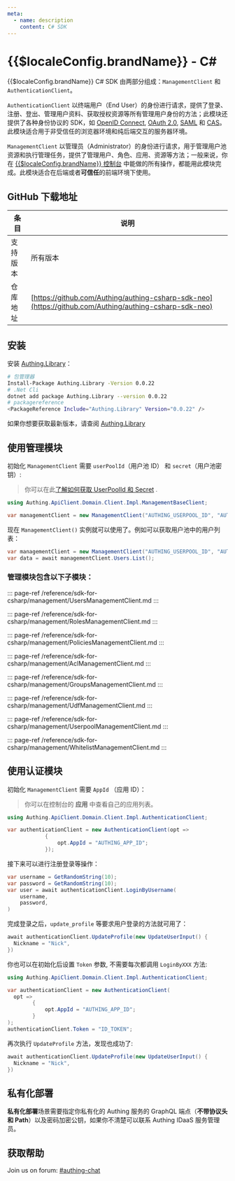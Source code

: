 ```yaml
---
meta:
  - name: description
    content: C# SDK
---
```


# {{$localeConfig.brandName}} - C#

<LastUpdated/>

{{$localeConfig.brandName}} C# SDK 由两部分组成：`ManagementClient` 和 `AuthenticationClient`。

`AuthenticationClient` 以终端用户（End User）的身份进行请求，提供了登录、注册、登出、管理用户资料、获取授权资源等所有管理用户身份的方法；此模块还提供了各种身份协议的 SDK，如 [OpenID Connect](/guides/federation/oidc.md), [OAuth 2.0](/guides/federation/oauth.md), [SAML](/guides/federation/saml.md) 和 [CAS](/guides/federation/cas.md)。此模块适合用于非受信任的浏览器环境和纯后端交互的服务器环境。

`ManagementClient` 以管理员（Administrator）的身份进行请求，用于管理用户池资源和执行管理任务，提供了管理用户、角色、应用、资源等方法；一般来说，你在 [{{$localeConfig.brandName}} 控制台](https://console.authing.cn/console/userpool) 中能做的所有操作，都能用此模块完成。此模块适合在后端或者**可信任**的前端环境下使用。


## GitHub 下载地址

| 条目     | 说明                                        |
| -------- | ------------------------------------------- |
| 支持版本 | 所有版本                                    |
| 仓库地址 | [https://github.com/Authing/authing-csharp-sdk-neo](https://github.com/Authing/authing-csharp-sdk-neo) |

## 安装

安装 [Authing.Library](https://www.nuget.org/packages/Authing.Library)：

```sh
# 包管理器
Install-Package Authing.Library -Version 0.0.22
# .Net Cli
dotnet add package Authing.Library --version 0.0.22
# packagereference 
<PackageReference Include="Authing.Library" Version="0.0.22" />
```

如果你想要获取最新版本，请查阅 [Authing.Library](https://www.nuget.org/packages/Authing.Library)

## 使用管理模块

初始化 `ManagementClient` 需要 `userPoolId`（用户池 ID） 和 `secret`（用户池密钥）:

> 你可以在此[了解如何获取 UserPoolId 和 Secret](/guides/faqs/get-userpool-id-and-secret.md) .

```csharp
using Authing.ApiClient.Domain.Client.Impl.ManagementBaseClient;

var managementClient = new ManagementClient("AUTHING_USERPOOL_ID", "AUTHING_USERPOOL_SECRET");
```

现在 `ManagementClient()` 实例就可以使用了。例如可以获取用户池中的用户列表：

```csharp
var managementClient = new ManagementClient("AUTHING_USERPOOL_ID", "AUTHING_USERPOOL_SECRET");
var data = await managementClient.Users.List();
```

### 管理模块包含以下子模块：

::: page-ref /reference/sdk-for-csharp/management/UsersManagementClient.md
:::

::: page-ref /reference/sdk-for-csharp/management/RolesManagementClient.md
:::

::: page-ref /reference/sdk-for-csharp/management/PoliciesManagementClient.md
:::

::: page-ref /reference/sdk-for-csharp/management/AclManagementClient.md
:::

::: page-ref /reference/sdk-for-csharp/management/GroupsManagementClient.md
:::

::: page-ref /reference/sdk-for-csharp/management/UdfManagementClient.md
:::

::: page-ref /reference/sdk-for-csharp/management/UserpoolManagementClient.md
:::

::: page-ref /reference/sdk-for-csharp/management/WhitelistManagementClient.md
:::

## 使用认证模块

初始化 `ManagementClient` 需要 `AppId` （应用 ID）：

> 你可以在控制台的 **应用** 中查看自己的应用列表。

```csharp
using Authing.ApiClient.Domain.Client.Impl.AuthenticationClient;

var authenticationClient = new AuthenticationClient(opt =>
            {
                opt.AppId = "AUTHING_APP_ID";
            });
```

接下来可以进行注册登录等操作：

```csharp
var username = GetRandomString(10);
var password = GetRandomString(10);
var user = await authenticationClient.LoginByUsername(
    username,
    password,
)
```

完成登录之后，`update_profile` 等要求用户登录的方法就可用了：

```csharp
await authenticationClient.UpdateProfile(new UpdateUserInput() {
  Nickname = "Nick",
})
```

你也可以在初始化后设置 `Token` 参数, 不需要每次都调用 `LoginByXXX` 方法:

```csharp
using Authing.ApiClient.Domain.Client.Impl.AuthenticationClient;

var authenticationClient = new AuthenticationClient(
  opt =>
        {
            opt.AppId = "AUTHING_APP_ID";
        }
);
authenticationClient.Token = "ID_TOKEN";
```

再次执行 `UpdateProfile` 方法，发现也成功了:

```csharp
await authenticationClient.UpdateProfile(new UpdateUserInput() {
  Nickname = "Nick",
})
```

## 私有化部署

**私有化部署**场景需要指定你私有化的 Authing 服务的 GraphQL 端点（**不带协议头和 Path**）以及密码加密公钥，如果你不清楚可以联系 Authing IDaaS 服务管理员。

## 获取帮助

Join us on forum: [#authing-chat](https://forum.authing.cn/)
